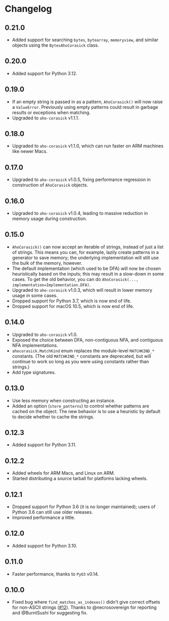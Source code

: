 # Changelog

## 0.21.0

* Added support for searching `bytes`, `bytearray`, `memoryview`, and similar objects using the `BytesAhoCorasick` class.

## 0.20.0

* Added support for Python 3.12.

## 0.19.0

* If an empty string is passed in as a pattern, `AhoCorasick()` will now raise a `ValueError`.
  Previously using empty patterns could result in garbage results or exceptions when matching.
* Upgraded to `aho-corasick` v1.1.1.

## 0.18.0

* Upgraded to `aho-corasick` v1.1.0, which can run faster on ARM machines like newer Macs.

## 0.17.0

* Upgraded to `aho-corasick` v1.0.5, fixing performance regression in construction of `AhoCorasick` objects.

## 0.16.0

* Upgraded to `aho-corasick` v1.0.4, leading to massive reduction in memory usage during construction.

## 0.15.0

* `AhoCorasick()` can now accept an iterable of strings, instead of just a list of strings.
  This means you can, for example, lazily create patterns in a generator to save memory; the underlying implementation will still use the bulk of the memory, however.
* The default implementation (which used to be DFA) will now be chosen heuristically based on the inputs; this may result in a slow-down in some cases.
  To get the old behavior, you can do `AhoCorasick(..., implementation=Implementation.DFA)`.
* Upgraded to `aho-corasick` v1.0.3, which will result in lower memory usage in some cases.
* Dropped support for Python 3.7, which is now end of life.
* Dropped support for macOS 10.5, which is now end of life.

## 0.14.0

* Upgraded to `aho-corasick` v1.0.
* Exposed the choice between DFA, non-contiguous NFA, and contiguous NFA implementations.
* `ahocorasick.MatchKind` enum replaces the module-level `MATCHKIND_*` constants.
  (The old `MATCHKIND_*` constants are deprecated, but will continue to work so long as you were using constants rather than strings.)
* Add type signatures.

## 0.13.0

* Use less memory when constructing an instance.
* Added an option (``store_patterns``) to control whether patterns are cached on the object.
  The new behavior is to use a heuristic by default to decide whether to cache the strings.

## 0.12.3

* Added support for Python 3.11.

## 0.12.2

* Added wheels for ARM Macs, and Linux on ARM.
* Started distributing a source tarball for platforms lacking wheels.

## 0.12.1

* Dropped support for Python 3.6 (it is no longer maintained); users of Python 3.6 can still use older releases.
* Improved performance a little.

## 0.12.0

* Added support for Python 3.10.

## 0.11.0

* Faster performance, thanks to `PyO3` v0.14.

## 0.10.0

* Fixed bug where `find_matches_as_indexes()` didn't give correct offsets for
  non-ASCII strings
  ([#12](https://github.com/G-Research/ahocorasick_rs/issues/12)). Thanks to
  @necrosovereign for reporting and @BurntSushi for suggesting fix.
